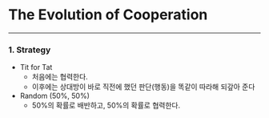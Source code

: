 The Evolution of Cooperation
============================
****
### 1. Strategy
* Tit for Tat
   - 처음에는 협력한다.
   - 이후에는 상대방이 바로 직전에 했던 판단(행동)을 똑같이 따라해 되갚아 준다 
* Random (50%, 50%)
   - 50%의 확률로 배반하고, 50%의 확률로 협력한다.